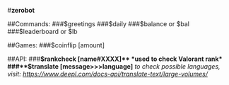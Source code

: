 #**zerobot**

##Commands:
###$greetings
###$daily
###$balance or $bal
###$leaderboard or $lb

##Games:
###$coinflip [amount]

##API:
###**$rankcheck [name#XXXX]**
*used to check Valorant rank*
###**$translate [message>>>language]**
*to check possible languages, visit: 
<https://www.deepl.com/docs-api/translate-text/large-volumes/>*
